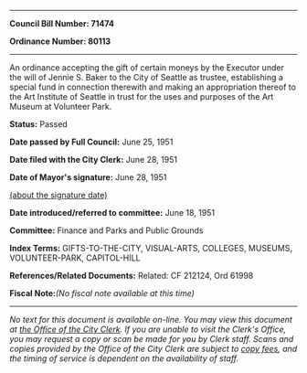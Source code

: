 

********

**Council Bill Number: 71474**
   
**Ordinance Number: 80113**
********

 An ordinance accepting the gift of certain moneys by the Executor under the will of Jennie S. Baker to the City of Seattle as trustee, establishing a special fund in connection therewith and making an appropriation thereof to the Art Institute of Seattle in trust for the uses and purposes of the Art Museum at Volunteer Park.

**Status:** Passed
   
**Date passed by Full Council:** June 25, 1951
   
**Date filed with the City Clerk:** June 28, 1951
   
**Date of Mayor's signature:** June 28, 1951
   
[(about the signature date)](/~public/approvaldate.htm)
   
   
   
**Date introduced/referred to committee:** June 18, 1951
   
**Committee:** Finance and Parks and Public Grounds
   
   
**Index Terms:** GIFTS-TO-THE-CITY, VISUAL-ARTS, COLLEGES, MUSEUMS, VOLUNTEER-PARK, CAPITOL-HILL

**References/Related Documents:** Related: CF 212124, Ord 61998

**Fiscal Note:**_(No fiscal note available at this time)_
********

_No text for this document is available on-line. You may view this document at [the Office of the City Clerk](http://www.seattle.gov/leg/clerk/contactUs.htm). If you are unable to visit the Clerk's Office, you may request a copy or scan be made for you by Clerk staff. Scans and copies provided by the Office of the City Clerk are subject to [copy fees](http://clerk.seattle.gov/~public/clerkfees.htm), and the timing of service is dependent on the availability of staff._

